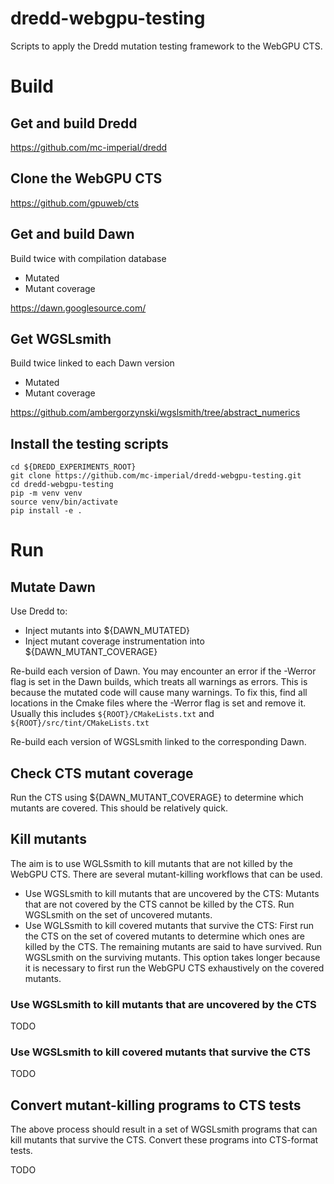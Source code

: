 # dredd-webgpu-testing

Scripts to apply the Dredd mutation testing framework to the WebGPU CTS.

# Build 

## Get and build Dredd

https://github.com/mc-imperial/dredd

## Clone the WebGPU CTS

https://github.com/gpuweb/cts

## Get and build Dawn

Build twice with compilation database
- Mutated
- Mutant coverage

https://dawn.googlesource.com/

## Get WGSLsmith
Build twice linked to each Dawn version
- Mutated
- Mutant coverage

https://github.com/ambergorzynski/wgslsmith/tree/abstract_numerics

## Install the testing scripts

```
cd ${DREDD_EXPERIMENTS_ROOT}
git clone https://github.com/mc-imperial/dredd-webgpu-testing.git
cd dredd-webgpu-testing
pip -m venv venv
source venv/bin/activate
pip install -e .
```

# Run 

## Mutate Dawn
Use Dredd to:
- Inject mutants into ${DAWN_MUTATED}
- Inject mutant coverage instrumentation into ${DAWN_MUTANT_COVERAGE}

Re-build each version of Dawn. You may encounter an error if the -Werror flag is set in the Dawn builds, which treats all warnings as errors. This is because the mutated code will cause many warnings. To fix this, find all locations in the Cmake files where the -Werror flag is set and remove it. Usually this includes `${ROOT}/CMakeLists.txt` and `${ROOT}/src/tint/CMakeLists.txt`

Re-build each version of WGSLsmith linked to the corresponding Dawn.

## Check CTS mutant coverage

Run the CTS using ${DAWN_MUTANT_COVERAGE} to determine which mutants are covered. This should be relatively quick.

## Kill mutants

The aim is to use WGLSsmith to kill mutants that are not killed by the WebGPU CTS. There are several mutant-killing workflows that can be used.
- Use WGSLsmith to kill mutants that are uncovered by the CTS: Mutants that are not covered by the CTS cannot be killed by the CTS. Run WGSLsmith on the set of uncovered mutants.
- Use WGLSsmith to kill covered mutants that survive the CTS: First run the CTS on the set of covered mutants to determine which ones are killed by the CTS. The remaining mutants are said to have survived. Run WGSLsmith on the surviving mutants. This option takes longer because it is necessary to first run the WebGPU CTS exhaustively on the covered mutants.

### Use WGSLsmith to kill mutants that are uncovered by the CTS

TODO

### Use WGSLsmith to kill covered mutants that survive the CTS

TODO

## Convert mutant-killing programs to CTS tests

The above process should result in a set of WGSLsmith programs that can kill mutants that survive the CTS. Convert these programs into CTS-format tests.

TODO